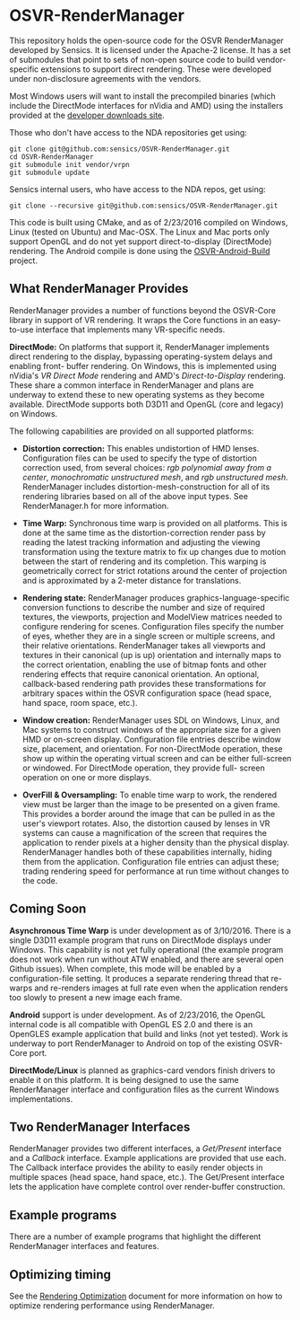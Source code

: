 # OSVR-RenderManager

This repository holds the open-source code for the OSVR RenderManager developed by
Sensics.  It is licensed under the Apache-2 license.  It has a set of submodules
that point to sets of non-open source code to build
vendor-specific extensions to support direct rendering.  These were developed
under non-disclosure agreements with the vendors.

Most Windows users will want to install the precompiled binaries (which include
the DirectMode interfaces for nVidia and AMD) using the installers provided at
the [developer downloads site](http://osvr.github.io/using/).

Those who don't have access to the NDA repositories get using:

```
git clone git@github.com:sensics/OSVR-RenderManager.git
cd OSVR-RenderManager
git submodule init vendor/vrpn
git submodule update
```

Sensics internal users, who have access to the NDA repos, get using:

```
git clone --recursive git@github.com:sensics/OSVR-RenderManager.git
```

This code is built using CMake, and as of 2/23/2016 compiled on Windows, Linux
(tested on Ubuntu) and Mac-OSX.  The Linux and Mac ports only support OpenGL and
do not yet support direct-to-display (DirectMode) rendering.  The Android compile
is done using the [OSVR-Android-Build](https://github.com/OSVR/OSVR-Android-Build)
project.

## What RenderManager Provides

RenderManager provides a number of functions beyond the OSVR-Core library in support
of VR rendering.  It wraps the Core functions in an easy-to-use interface that
implements many VR-specific needs.

**DirectMode:** On platforms that support it, RenderManager implements direct
rendering to the display, bypassing operating-system delays and enabling front-
buffer rendering.  On Windows, this is implemented using nVidia's *VR Direct
Mode* rendering and AMD's *Direct-to-Display* rendering.  These share a common
interface in RenderManager and plans are underway to extend these to new operating
systems as they become available.  DirectMode supports both D3D11 and OpenGL (core
and legacy) on Windows.

The following capabilities are provided on all supported platforms:

* **Distortion correction:** This enables undistortion of HMD lenses.
Configuration files can be used to specify the type of
distortion correction used, from several choices: *rgb polynomial away from a center*,
*monochromatic unstructured mesh*, and *rgb unstructured mesh*.  RenderManager
includes distortion-mesh-construction for all of its rendering libraries based on
all of the above input types.  See RenderManager.h for more information.

* **Time Warp:** Synchronous time warp is provided on all platforms.  This is done
at the same time as the distortion-correction render pass by reading the latest
tracking information and adjusting the viewing transformation using the texture
matrix to fix up changes due to motion between the start of rendering and its
completion.  This warping is geometrically correct for strict rotations around
the center of projection and is approximated by a 2-meter distance for translations.

* **Rendering state:** RenderManager produces graphics-language-specific conversion
functions to describe the number and size of required textures, the viewports,
projection and ModelView matrices needed to configure rendering for scenes.
Configuration files specify the number of eyes, whether they are in a single screen
or multiple screens, and their relative orientations.  RenderManager takes all
viewports and textures in their canonical (up is up) orientation and internally
maps to the correct orientation, enabling the use of bitmap fonts and other
rendering effects that require canonical orientation.  An optional, callback-based
rendering path provides these transformations for arbitrary spaces within the
OSVR configuration space (head space, hand space, room space, etc.).

* **Window creation:** RenderManager uses SDL on Windows, Linux, and Mac systems
to construct windows of the appropriate size for a given HMD or on-screen display.
Configuration file entries describe window size, placement, and orientation.  For
non-DirectMode operation, these show up within the operating virtual screen and can
be either full-screen or windowed.  For DirectMode operation, they provide full-
screen operation on one or more displays.

* **OverFill & Oversampling:** To enable time warp to work, the rendered view must
be larger than the image to be presented on a given frame.  This provides a border
around the image that can be pulled in as the user's viewport rotates.  Also, the
distortion caused by lenses in VR systems can cause a magnification of the screen
that requires the application to render pixels at a higher density than the physical
display.  RenderManager handles both of these capabilities internally, hiding them
from the application.  Configuration file entries can adjust these; trading rendering
speed for performance at run time without changes to the code.

## Coming Soon

**Asynchronous Time Warp** is under development as of 3/10/2016.  There is a single
D3D11 example program that runs on DirectMode displays under Windows.  This capability
is not yet fully operational (the example program does not work when run without
ATW enabled, and there are several open Github issues).  When complete, this
mode will be enabled by a configuration-file setting.  It produces a separate rendering
thread that re-warps and re-renders images at full rate even when the application
renders too slowly to present a new image each frame.

**Android** support is under development.  As of 2/23/2016, the OpenGL internal
code is all compatible with OpenGL ES 2.0 and there is an OpenGLES example
application that build and links (not yet tested).  Work is underway to port RenderManager
to Android on top of the existing OSVR-Core port.

**DirectMode/Linux** is planned as graphics-card vendors finish drivers
to enable it on this platform.  It is being designed to use the same RenderManager
interface and configuration files as the current Windows implementations.

## Two RenderManager Interfaces

RenderManager provides two different interfaces, a *Get/Present* interface and a
*Callback* interface.  Example applications are provided that use each.  The
Callback interface provides the ability to easily render objects in multiple
spaces (head space, hand space, etc.).  The Get/Present interface lets the
application have complete control over render-buffer construction.

## Example programs

There are a number of example programs that highlight the different RenderManager
interfaces and features.

## Optimizing timing

See the [Rendering Optimization](../doc/renderingOptimization.md) document for more information on how to optimize rendering performance using RenderManager.